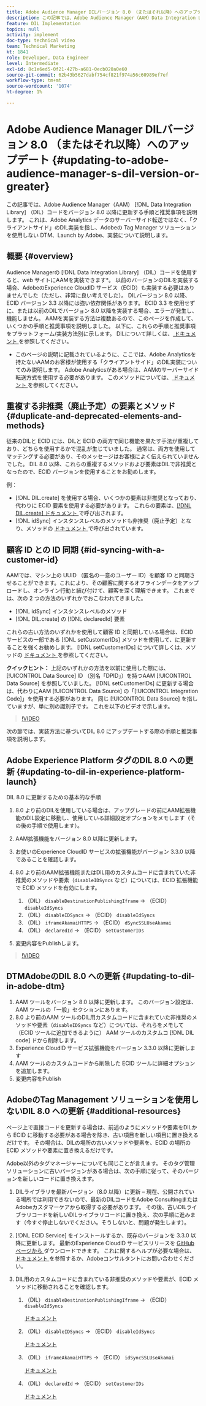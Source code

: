 ```yaml
---
title: Adobe Audience Manager DILバージョン 8.0 （またはそれ以降）へのアップデート
description: この記事では、Adobe Audience Manager（AAM）Data Integration Library（DIL）コードをバージョン 8.0 以降に更新する手順と推奨事項を説明します。 これは、Adobe Analytics データのサーバーサイド転送ではなく、「クライアントサイド」のDIL実装を指し、Adobeの Tag Manager ソリューションを使用しない DTM、Launch by Adobe、実装について説明します。
feature: DIL Implementation
topics: null
activity: implement
doc-type: technical video
team: Technical Marketing
kt: 1841
role: Developer, Data Engineer
level: Intermediate
exl-id: 8c1e6ed5-0f21-427b-a681-0ecb020a0e60
source-git-commit: 62b43b5627dabf754cf821f974a56c60989ef7ef
workflow-type: tm+mt
source-wordcount: '1074'
ht-degree: 1%

---
```


# Adobe Audience Manager DILバージョン 8.0 （またはそれ以降）へのアップデート {#updating-to-adobe-audience-manager-s-dil-version-or-greater}

この記事では、Adobe Audience Manager（AAM） [!DNL Data Integration Library] （DIL）コードをバージョン 8.0 以降に更新する手順と推奨事項を説明します。 これは、Adobe Analytics データのサーバーサイド転送ではなく、「クライアントサイド」のDIL実装を指し、Adobeの Tag Manager ソリューションを使用しない DTM、Launch by Adobe、実装について説明します。

## 概要 {#overview}

Audience Managerの [!DNL Data Integration Library] （DIL）コードを使用すると、web サイトにAAMを実装できます*。 以前のバージョンのDILを実装する場合、AdobeのExperience CloudID サービス（ECID）も実装する必要はありませんでした（ただし、非常に良い考えでした）。 DILバージョン 8.0 以降、ECID バージョン 3.3 以降には強い依存関係があります。 ECID 3.3 を使用せずに、または以前のDILでバージョン 8.0 以降を実装する場合、エラーが発生し、機能しません。 AAMを実装する方法は複数あるので、このページを作成して、いくつかの手順と推奨事項を説明しました。 以下に、これらの手順と推奨事項をプラットフォーム/実装方法別に示します。 DILについて詳しくは、[ ドキュメント ](https://experienceleague.adobe.com/docs/audience-manager/user-guide/dil-api/dil-overview.html?lang=en) を参照してください。

* このページの説明に記載されているように、ここでは、Adobe Analyticsを持たないAAMのお客様が使用する「クライアントサイド」のDIL実装についてのみ説明します。 Adobe Analyticsがある場合は、AAMのサーバーサイド転送方式を使用する必要があります。 このメソッドについては、[ ドキュメント ](https://experienceleague.adobe.com/docs/analytics/admin/admin-tools/server-side-forwarding/ssf.html?lang=ja) を参照してください。

## 重複する非推奨（廃止予定）の要素とメソッド {#duplicate-and-deprecated-elements-and-methods}

従来のDILと ECID には、DILと ECID の両方で同じ機能を果たす手法が重複しており、どちらを使用するかで混乱が生じていました。 通常は、両方を使用してマッチングする必要があり、そのメッセージはお客様によく伝えられていませんでした。 DIL 8.0 以降、これらの重複するメソッドおよび要素はDILで非推奨となったので、ECID バージョンを使用することをお勧めします。

例：

* [!DNL DIL.create] を使用する場合、いくつかの要素は非推奨となっており、代わりに ECID 要素を使用する必要があります。 これらの要素は、[[!DNL DIL.create]  ドキュメント ](https://experienceleague.adobe.com/docs/audience-manager/user-guide/dil-api/class-level-dil-methods/dil-create.html) で呼び出されます。
* [!DNL idSync] インスタンスレベルのメソッドも非推奨（廃止予定）となり、メソッドの [ ドキュメント ](https://experienceleague.adobe.com/docs/audience-manager/user-guide/dil-api/dil-instance-methods.html) で呼び出されています。

## 顧客 ID との ID 同期 {#id-syncing-with-a-customer-id}

AAMでは、マシン上の UUID （匿名の一意のユーザー ID）を顧客 ID と同期させることができます。これにより、その顧客に関するオフラインデータをアップロードし、オンライン行動と結び付けて、顧客を深く理解できます。 これまでは、次の 2 つの方法のいずれかでおこなわれてきました。

* [!DNL idSync] インスタンスレベルのメソッド
* [!DNL DIL.create] の [!DNL declaredId] 要素

これらの古い方法のいずれかを使用して顧客 ID と同期している場合は、ECID サービスの一部である [!DNL setCustomerIDs] メソッドを使用して、に更新することを強くお勧めします。 [!DNL setCustomerIDs] について詳しくは、メソッドの [ ドキュメント ](https://experienceleague.adobe.com/docs/id-service/using/id-service-api/methods/setcustomerids.html?lang=ja) を参照してください。

**クイックヒント：** 上記のいずれかの方法を以前に使用した際には、[!UICONTROL Data Source] ID （別名「DPID」）を持つAAM [!UICONTROL Data Source] を参照していました。 [!DNL setCustomerIDs] に更新する場合は、代わりにAAM [!UICONTROL Data Source] の「[!UICONTROL Integration Code]」を使用する必要があります。 同じ [!UICONTROL Data Source] を指していますが、単に別の識別子です。 これを以下のビデオで示します。

>[!VIDEO](https://video.tv.adobe.com/v/23873/?quality=12)

次の節では、実装方法に基づいてDIL 8.0 にアップデートする際の手順と推奨事項を説明します。

## Adobe Experience Platform タグのDIL 8.0 への更新 {#updating-to-dil-in-experience-platform-launch}

DIL 8.0 に更新するための基本的な手順

1. 8.0 より前のDILを使用している場合は、アップグレードの前にAAM拡張機能のDIL設定に移動し、使用している詳細設定オプションをメモします（その後の手順で使用します）。
1. AAM拡張機能をバージョン 8.0 以降に更新します。
1. お使いのExperience CloudID サービスの拡張機能がバージョン 3.3.0 以降であることを確認します。
1. 8.0 より前のAAM拡張機能またはDIL用のカスタムコードに含まれていた非推奨のメソッドや要素（`disableIDSyncs` など）については、ECID 拡張機能で ECID メソッドを有効にします。

   1. （DIL） `disableDestinationPublishingIframe` -> （ECID） `disableIdSyncs`
   1. （DIL） `disableIDSyncs` -> （ECID） `disableIdSyncs`
   1. （DIL） `iframeAkamaiHTTPS` -> （ECID） `dSyncSSLUseAkamai`
   1. （DIL） `declaredId` -> （ECID） `setCustomerIDs`

1. 変更内容をPublishします。

>[!VIDEO](https://video.tv.adobe.com/v/23874/?quality=12)

## DTMAdobeのDIL 8.0 への更新 {#updating-to-dil-in-adobe-dtm}

1. AAM ツールをバージョン 8.0 以降に更新します。 このバージョン設定は、AAM ツールの「一般」セクションにあります。
1. 8.0 より前のAAM ツールのDIL用カスタムコードに含まれていた非推奨のメソッドや要素（`disableIDSyncs` など）については、それらをメモして（ECID ツールに追加できるように） AAM ツールのカスタムコ [!DNL DIL code] ドから削除します。
1. Experience CloudID サービス拡張機能をバージョン 3.3.0 以降に更新します
1. AAM ツールのカスタムコードから削除した ECID ツールに詳細オプションを追加します。
1. 変更内容をPublish

## AdobeのTag Management ソリューションを使用しないDIL 8.0 への更新 {#additional-resources}

ページ上で直接コードを更新する場合は、前述のようにメソッドや要素をDILから ECID に移動する必要がある場合を除き、古い項目を新しい項目に置き換えるだけです。 その場合は、DILの場所の古いメソッドや要素を、ECID の場所の ECID メソッドや要素に置き換えるだけです。

Adobe以外のタグマネージャーについても同じことが言えます。 そのタグ管理ソリューションに古いバージョンがある場合は、次の手順に従って、そのバージョンを新しいコードに置き換えます。

1. DILライブラリを最新バージョン（8.0 以降）に更新 – 現在、公開されている場所では利用できないので、最新のDILコードをAdobe ConsultingまたはAdobeカスタマーケアから取得する必要があります。 その後、古いDILライブラリコードを新しいDILライブラリコードに置き換え、次の手順に進みます（今すぐ停止しないでください。そうしないと、問題が発生します）。
1. [!DNL ECID Service] をインストールするか、既存のバージョンを 3.3.0 以降に更新します。 最新のExperience CloudID サービスリリースを [GitHub ページから ](https://github.com/Adobe-Marketing-Cloud/id-service/releases) ダウンロードできます。 これに関するヘルプが必要な場合は、[ ドキュメント ](https://experienceleague.adobe.com/docs/id-service/using/home.html?lang=ja) を参照するか、Adobeコンサルタントにお問い合わせください。

1. DIL用のカスタムコードに含まれている非推奨のメソッドや要素が、ECID メソッドに移動されることを確認します。

   1. （DIL） `disableDestinationPublishingIframe` -> （ECID） `disableIdSyncs`

      [ドキュメント](https://experienceleague.adobe.com/docs/id-service/using/id-service-api/configurations/disableidsync.html?lang=ja)

   1. （DIL） `disableIDSyncs` -> （ECID） `disableIdSyncs`

      [ドキュメント](https://experienceleague.adobe.com/docs/id-service/using/id-service-api/configurations/disableidsync.html?lang=ja)

   1. （DIL） `iframeAkamaiHTTPS` -> （ECID） `idSyncSSLUseAkamai`

      [ドキュメント](https://experienceleague.adobe.com/docs/audience-manager/user-guide/dil-api/class-level-dil-methods/dil-create.html)

   1. （DIL） `declaredId` -> （ECID） `setCustomerIDs`

      [ドキュメント](https://experienceleague.adobe.com/docs/id-service/using/id-service-api/methods/setcustomerids.html?lang=ja)

